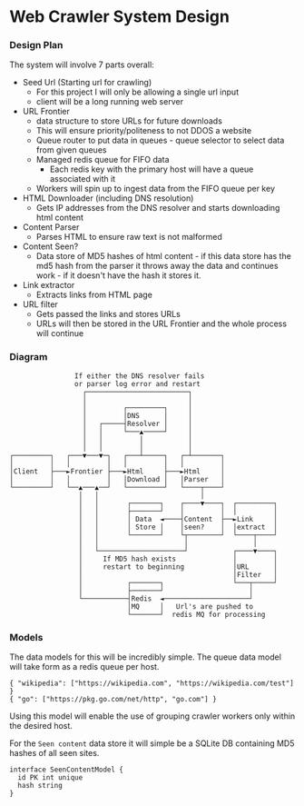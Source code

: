 # Web Crawler System Design

### Design Plan
The system will involve 7 parts overall:
- Seed Url (Starting url for crawling)
  - For this project I will only be allowing a single url input
  - client will be a long running web server
- URL Frontier
  - data structure to store URLs for future downloads
  - This will ensure priority/politeness to not DDOS a website
  - Queue router to put data in queues - queue selector to select data from given queues 
  - Managed redis queue for FIFO data 
    - Each redis key with the primary host will have a queue associated with it
  - Workers will spin up to ingest data from the FIFO queue per key 
- HTML Downloader (including DNS resolution)
  - Gets IP addresses from the DNS resolver and starts downloading html content
- Content Parser
  - Parses HTML to ensure raw text is not malformed
- Content Seen?
  - Data store of MD5 hashes of html content - if this data store has the md5 hash from the parser it throws away the data 
  and continues work - if it doesn't have the hash it stores it. 
- Link extractor
  - Extracts links from HTML page 
- URL filter
  - Gets passed the links and stores URLs
  - URLs will then be stored in the URL Frontier and the whole process will continue

### Diagram
```
                If either the DNS resolver fails
                or parser log error and restart
                  ┌─────────────────────────┐
                  │                         │
                  │         ┌─────────┐     │
                  │         │DNS      │     │
                  │   ┌─────┤Resolver │     │
                  │   │     └───▲─────┘     │
                  │   │         │           │
                  │   │         │           │
┌─────────┐   ┌───▼───▼─┐   ┌───┴─────┐   ┌─┴───────┐
│         │   │         │   │         │   │         │
│Client   ├───►Frontier ├───►Html     ├───►Html     │
│         │   │         │   │Download │   │Parser   │
└─────────┘   └──▲───▲──┘   └─────────┘   └────┬────┘
                 │   │                         │
                 │   │       ┌───────┐    ┌────▼────┐  ┌─────────┐
                 │   │       ├───────┘    │         │  │         │
                 │   │       │ Data  ◄────┤Content  ├──►Link     │
                 │   │       │ Store │    │seen?    │  │extract  │
                 │   │       └───────┘    └┬────────┘  └────┬────┘
                 │   │                     │                │
                 │   └─────────────────────┘           ┌────▼────┐
                 │     If MD5 hash exists              │         │
                 │     restart to beginning            │URL      │
                 │                                     │Filter   │
                 │           ┌───────┐                 └───┬─────┘
                 │           ├───────┘                     │
                 └───────────┤Redis  ◄─────────────────────┘
                             │MQ     │   Url's are pushed to
                             └───────┘  redis MQ for processing
```

### Models
The data models for this will be incredibly simple. The queue data model will take form as a 
redis queue per host. 
```
{ "wikipedia": ["https://wikipedia.com", "https://wikipedia.com/test"] }
{ "go": ["https://pkg.go.com/net/http", "go.com"] }
```

Using this model will enable the use of grouping crawler workers only within the desired host.

For the `Seen content` data store it will simple be a SQLite DB containing MD5 hashes of all seen sites.

```
interface SeenContentModel {
  id PK int unique
  hash string
}
```

